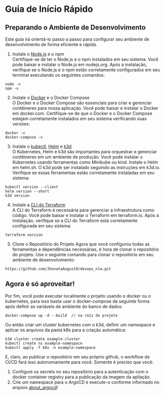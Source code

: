 # Guia de Início Rápido

## Preparando o Ambiente de Desenvolvimento

Este guia irá orientá-lo passo a passo para configurar seu ambiente de desenvolvimento de forma eficiente e rápida.

1. Instale o [Node.js](https://nodejs.org/en/download) e o npm<br>
Certifique-se de ter o Node.js e o npm instalados em seu sistema. Você pode baixar e instalar o Node.js em nodejs.org. Após a instalação, verifique se o Node.js e o npm estão corretamente configurados em seu terminal executando os seguintes comandos:

```
node -v
npm -v
```


2. Instale o [Docker](https://www.docker.com/get-started/) e o Docker Compose<br>
O Docker e o Docker Compose são essenciais para criar e gerenciar contêineres para nossa aplicação. Você pode baixar e instalar o Docker em docker.com. Certifique-se de que o Docker e o Docker Compose estejam corretamente instalados em seu sistema verificando suas versões:

```
docker -v
docker-compose -v
```


3. Instale o [kubectl](https://kubernetes.io/docs/tasks/tools/), [Helm](https://helm.sh/pt/docs/intro/install/) e [k3d](https://k3d.io/v5.6.0/)<br>
O Kubernetes, Helm e k3d são importantes para orquestrar e gerenciar contêineres em um ambiente de produção. Você pode instalar o Kubernetes usando ferramentas como Minikube ou kind. Instale o Helm em helm.sh. O k3d pode ser instalado seguindo as instruções em k3d.io. Verifique se essas ferramentas estão corretamente instaladas em seu sistema:
```
kubectl version --client
helm version --short
k3d version
```


4. Instale a [CLI do Terraform](https://developer.hashicorp.com/terraform/install?product_intent=terraform)<br>
A CLI do Terraform é necessária para gerenciar a infraestrutura como código. Você pode baixar e instalar o Terraform em terraform.io. Após a instalação, verifique se a CLI do Terraform está corretamente configurada em seu sistema:

```
terraform version
```

5. Clone o Repositório do Projeto
Agora que você configurou todas as ferramentas e dependências necessárias, é hora de clonar o repositório do projeto. Use o seguinte comando para clonar o repositório em seu ambiente de desenvolvimento:

```
https://github.com/JhonataAugust0/devops_nlw.git
```

## Agora é só aproveitar!

Por fim, você pode executar localmente o projeto usando o docker ou o kubernetes, para isso basta usar o docker-compose da seguinte forma após definir as variáveis de ambiente do banco de dados:

```
docker-compose up -d --build  // na raíz do projeto
```

Ou então criar um cluster kubernetes com o k3d, definir um namespace e aplicar os arquivos da pasta k8s para a criação automática:

```
k3d cluster create example-cluster
kubectl create ns example-namespace
kubectl apply -f k8s -n example-namespace
```

E, claro, ao publicar o repositório em seu próprio github, o workflow de CI/CD fará isso autonomamente para você. Somente é preciso que você:
1. Configure os secrets no seu repositório para a autenticação com o docker container registry para a publicação da imagem da apliação.
2. Crie um namespace para o ArgoCD e execute-o conforme informado no arquivo [about_argocd](https://github.com/JhonataAugust0/devops_nlw/blob/master/docs/about_argocd.md)!

